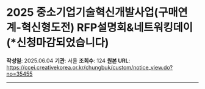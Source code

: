 # 2025 중소기업기술혁신개발사업(구매연계-혁신형도전) RFP설명회&네트워킹데이 (*신청마감되었습니다)

**작성일**: 2025.06.04
**기관**: 서울
**조회수**: 124
**원본 URL**: https://ccei.creativekorea.or.kr/chungbuk/custom/notice_view.do?no=35455

---


